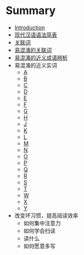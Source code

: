 # Summary

* [Introduction](README.md)
* [现代汉语语法简表](xian-dai-han-yu-yu-fa-jian-biao.md)
* [关联词](guan-lian-ci.md)
* [易混淆的关联词](yi-hun-yao-de-guan-lian-ci.md)
* [易混淆的近义成语辨析](yi-hun-yao-de-jin-yi-cheng-yu-bian-xi.md)
* 易混淆的近义实词
  * [A](a.md)
  * [B](b.md)
  * [C](c.md)
  * [D](d.md)
  * [E](e.md)
  * [F](f.md)
  * [G](g.md)
  * [H](h.md)
  * [J](j.md)
  * [K](k.md)
  * [L](l.md)
  * [M](m.md)
  * [N](n.md)
  * [O](o.md)
  * [P](p.md)
  * [Q](q.md)
  * [R](r.md)
  * [S](s.md)
  * [T](t.md)
  * [W](w.md)
  * [X](x.md)
  * [Y](y.md)
* 改变坏习惯，提高阅读效率
  * 如何集中注意力
  * 如何学会扫读
  * 读什么
  * 如何愿意多写



